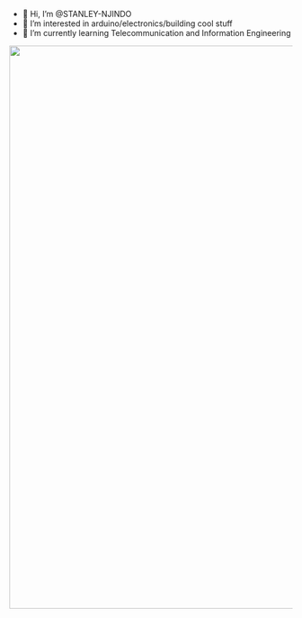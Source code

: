 - 👋 Hi, I’m @STANLEY-NJINDO
- 👀 I’m interested in arduino/electronics/building cool stuff
- 🌱 I’m currently learning Telecommunication and Information Engineering


<div id="header" align="center">
  <img src="https://media2.giphy.com/media/IyadY5i6owme9BThIm/giphy.gif" width="1000"/>
</div>
<!---
STANLEY-NJINDO/STANLEY-NJINDO is a ✨ special ✨ repository because its `README.md` (this file) appears on your GitHub profile.
You can click the Preview link to take a look at your changes.
--->
